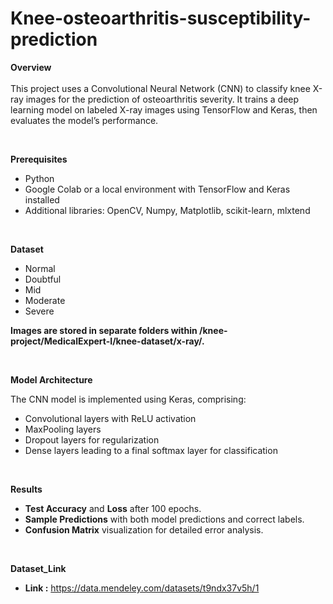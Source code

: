 # Knee-osteoarthritis-susceptibility-prediction
**Overview** </br>
</br>
This project uses a Convolutional Neural Network (CNN) to classify knee X-ray images for the prediction of osteoarthritis severity. It trains a deep learning model on labeled X-ray images using TensorFlow and Keras, then evaluates the model’s performance.

</br>

**Prerequisites** </br>
- Python 
- Google Colab or a local environment with TensorFlow and Keras installed
- Additional libraries: OpenCV, Numpy, Matplotlib, scikit-learn, mlxtend

</br>

**Dataset** </br>
- Normal
- Doubtful
- Mid
- Moderate
- Severe
<p><b>Images are stored in separate folders within /knee-project/MedicalExpert-I/knee-dataset/x-ray/.</b></p>
</br>

**Model Architecture** </br>
<p>The CNN model is implemented using Keras, comprising:</p>

- Convolutional layers with ReLU activation
- MaxPooling layers
- Dropout layers for regularization
- Dense layers leading to a final softmax layer for classification
</br>

**Results** </br>

- <b>Test Accuracy</b> and <b>Loss</b> after 100 epochs.
- <b>Sample Predictions</b> with both model predictions and correct labels.
- <b>Confusion Matrix</b> visualization for detailed error analysis.

</br>

**Dataset_Link** </br>

- <b>Link :</b> <href>https://data.mendeley.com/datasets/t9ndx37v5h/1</href>
</br>
